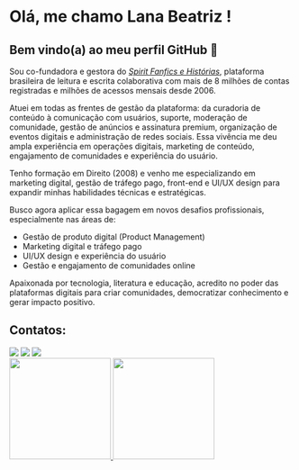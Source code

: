 # Olá, me chamo Lana Beatriz ! 
## Bem vindo(a) ao meu perfil GitHub 👋

Sou co-fundadora e gestora do <a href="https://www.spiritfanfiction.com/" target="_blank">*Spirit Fanfics e Histórias*</a>, plataforma brasileira de leitura e escrita colaborativa com mais de 8 milhões de contas registradas e milhões de acessos mensais desde 2006.

Atuei em todas as frentes de gestão da plataforma: da curadoria de conteúdo à comunicação com usuários, suporte, moderação de comunidade, gestão de anúncios e assinatura premium, organização de eventos digitais e administração de redes sociais. Essa vivência me deu ampla experiência em operações digitais, marketing de conteúdo, engajamento de comunidades e experiência do usuário.

Tenho formação em Direito (2008) e venho me especializando em marketing digital, gestão de tráfego pago, front-end e UI/UX design para expandir minhas habilidades técnicas e estratégicas.

Busco agora aplicar essa bagagem em novos desafios profissionais, especialmente nas áreas de:
 - Gestão de produto digital (Product Management)
 - Marketing digital e tráfego pago
 - UI/UX design e experiência do usuário
 - Gestão e engajamento de comunidades online

Apaixonada por tecnologia, literatura e educação, acredito no poder das plataformas digitais para criar comunidades, democratizar conhecimento e gerar impacto positivo.

## Contatos:
<div>
<a href="https://instagram.com/lanabeatriz" target="_blank"><img loading="lazy" src="https://img.shields.io/badge/-Instagram-%23E4405F?style=for-the-badge&logo=instagram&logoColor=white" target="_blank"></a>
<a href = "mailto:lana@spiritfanfiction.com"><img loading="lazy" src="https://img.shields.io/badge/Gmail-D14836?style=for-the-badge&logo=gmail&logoColor=white" target="_blank"></a>
<a href="[https://www.linkedin.com/in/seu-usuário-linkedln-aqui](https://www.linkedin.com/in/lana-beatriz-thom%C3%A9-4139a4355/)" target="_blank"><img loading="lazy" src="https://img.shields.io/badge/-LinkedIn-%230077B5?style=for-the-badge&logo=linkedin&logoColor=white" target="_blank"></a>   
</div>

<div>
<a href="https://github.com/lanabeatrizt">
<img loading="lazy" height="180em" src="https://github-readme-stats.vercel.app/api/top-langs/?username=lanabeatrizt&layout=compact&langs_count=7&theme=dracula"/>
<img loading="lazy" height="180em" src="https://github-readme-stats.vercel.app/api?username=lanabeatrizt&show_icons=true&theme=dracula&include_all_commits=true&count_private=true"/>
</div>
